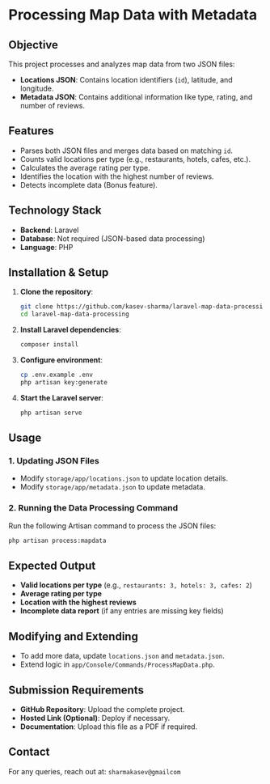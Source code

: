 # Processing Map Data with Metadata

## Objective
This project processes and analyzes map data from two JSON files:
- **Locations JSON**: Contains location identifiers (`id`), latitude, and longitude.
- **Metadata JSON**: Contains additional information like type, rating, and number of reviews.

## Features
- Parses both JSON files and merges data based on matching `id`.
- Counts valid locations per type (e.g., restaurants, hotels, cafes, etc.).
- Calculates the average rating per type.
- Identifies the location with the highest number of reviews.
- Detects incomplete data (Bonus feature).

## Technology Stack
- **Backend**: Laravel
- **Database**: Not required (JSON-based data processing)
- **Language**: PHP

## Installation & Setup
1. **Clone the repository**:
   ```bash
   git clone https://github.com/kasev-sharma/laravel-map-data-processing.git
   cd laravel-map-data-processing
   ```
2. **Install Laravel dependencies**:
   ```bash
   composer install
   ```
3. **Configure environment**:
   ```bash
   cp .env.example .env
   php artisan key:generate
   ```
4. **Start the Laravel server**:
   ```bash
   php artisan serve
   ```

## Usage
### 1. Updating JSON Files
- Modify `storage/app/locations.json` to update location details.
- Modify `storage/app/metadata.json` to update metadata.

### 2. Running the Data Processing Command
Run the following Artisan command to process the JSON files:
```bash
php artisan process:mapdata
```

## Expected Output
- **Valid locations per type** (e.g., `restaurants: 3, hotels: 3, cafes: 2`)
- **Average rating per type**
- **Location with the highest reviews**
- **Incomplete data report** (if any entries are missing key fields)

## Modifying and Extending
- To add more data, update `locations.json` and `metadata.json`.
- Extend logic in `app/Console/Commands/ProcessMapData.php`.

## Submission Requirements
- **GitHub Repository**: Upload the complete project.
- **Hosted Link (Optional)**: Deploy if necessary.
- **Documentation**: Upload this file as a PDF if required.

## Contact
For any queries, reach out at: `sharmakasev@gmailcom`

